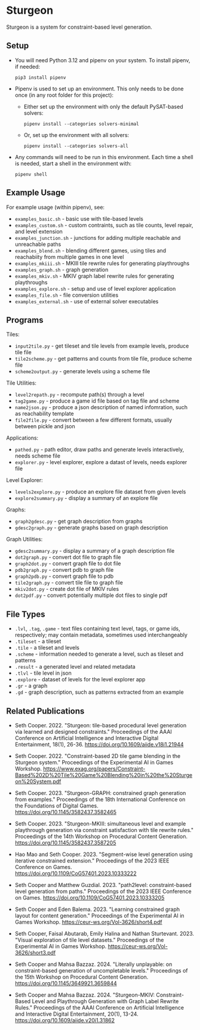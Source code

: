 # Sturgeon

Sturgeon is a system for constraint-based level generation.



## Setup

* You will need Python 3.12 and pipenv on your system.  To install pipenv, if needed:
  ```
  pip3 install pipenv
  ```

* Pipenv is used to set up an environment.  This only needs to be done once (in any root folder for this project):

  * Either set up the environment with only the default PySAT-based solvers:
    ```
    pipenv install --categories solvers-minimal
    ```

  * Or, set up the environment with all solvers:
    ```
    pipenv install --categories solvers-all
    ```

* Any commands will need to be run in this environment.  Each time a shell is needed, start a shell in the environment with:
  ```
  pipenv shell
  ```



## Example Usage

For example usage (within pipenv), see:

* `examples_basic.sh` - basic use with tile-based levels
* `examples_custom.sh` - custom contraints, such as tile counts, level repair, and level extension
* `examples_junction.sh` - junctions for adding multiple reachable and unreachable paths
* `examples_blend.sh` - blending different games, using tiles and reachabiity from multiple games in one level
* `examples_mkiii.sh` - MKIII tile rewrite rules for generating playthroughs
* `examples_graph.sh` - graph generation
* `examples_mkiv.sh` - MKIV graph label rewrite rules for generating playthroughs
* `examples_explore.sh` - setup and use of level explorer application
* `examples_file.sh` - file conversion utilities
* `examples_external.sh` - use of external solver executables



## Programs

Tiles:
* `input2tile.py` - get tileset and tile levels from example levels, produce tile file
* `tile2scheme.py` - get patterns and counts from tile file, produce scheme file
* `scheme2output.py` - generate levels using a scheme file

Tile Utilities:
* `level2repath.py` - recompute path(s) through a level
* `tag2game.py` - produce a game id file based on tag file and scheme
* `name2json.py` - produce a json description of named infomration, such as reachability template
* `file2file.py` - convert between a few different formats, usually between pickle and json

Applications:
* `pathed.py` - path editor, draw paths and generate levels interactively, needs scheme file
* `explorer.py` - level explorer, explore a datast of levels, needs explorer file

Level Explorer:
* `levels2explore.py` - produce an explore file dataset from given levels
* `explore2summary.py` - display a summary of an explore file

Graphs:
* `graph2gdesc.py` - get graph description from graphs
* `gdesc2graph.py` - generate graphs based on graph description

Graph Utilities:
* `gdesc2summary.py` - display a summary of a graph description file
* `dot2graph.py` - convert dot file to graph file
* `graph2dot.py` - convert graph file to dot file
* `pdb2graph.py` - convert pdb to graph file
* `graph2pdb.py` - convert graph file to pdb
* `tile2graph.py` - convert tile file to graph file
* `mkiv2dot.py` - create dot file of MKIV rules
* `dot2pdf.py` - convert potentially multiple dot files to single pdf



## File Types

* `.lvl`, `.tag`, `.game` - text files containing text level, tags, or game ids, respectively; may contain metadata, sometimes used interchangeably
* `.tileset` - a tileset
* `.tile` - a tileset and levels
* `.scheme` - information needed to generate a level, such as tileset and patterns
* `.result` - a generated level and related metadata
* `.tlvl` - tile level in json
* `.explore` - dataset of levels for the level explorer app
* `.gr` - a graph
* `.gd` - graph description, such as patterns extracted from an example



## Related Publications

* Seth Cooper. 2022. "Sturgeon: tile-based procedural level generation via learned and designed constraints." Proceedings of the AAAI Conference on Artificial Intelligence and Interactive Digital Entertainment, 18(1), 26-36. https://doi.org/10.1609/aiide.v18i1.21944

* Seth Cooper. 2022. "Constraint-based 2D tile game blending in the Sturgeon system." Proceedings of the Experimental AI in Games Workshop. https://www.exag.org/papers/Constraint-Based%202D%20Tile%20Game%20Blending%20in%20the%20Sturgeon%20System.pdf

* Seth Cooper. 2023. "Sturgeon-GRAPH: constrained graph generation from examples." Proceedings of the 18th International Conference on the Foundations of Digital Games. https://doi.org/10.1145/3582437.3582465

* Seth Cooper. 2023. "Sturgeon-MKIII: simultaneous level and example playthrough generation via constraint satisfaction with tile rewrite rules." Proceedings of the 14th Workshop on Procedural Content Generation. https://doi.org/10.1145/3582437.3587205

* Hao Mao and Seth Cooper. 2023. "Segment-wise level generation using iterative constrained extension." Proceedings of the 2023 IEEE Conference on Games. https://doi.org/10.1109/CoG57401.2023.10333222

* Seth Cooper and Matthew Guzdial. 2023. "path2level: constraint-based level generation from paths." Proceedings of the 2023 IEEE Conference on Games. https://doi.org/10.1109/CoG57401.2023.10333205

* Seth Cooper and Eden Balema. 2023. "Learning constrained graph layout for content generation." Proceedings of the Experimental AI in Games Workshop. https://ceur-ws.org/Vol-3626/short4.pdf

* Seth Cooper, Faisal Abutarab, Emily Halina and Nathan Sturtevant. 2023. "Visual exploration of tile level datasets." Proceedings of the Experimental AI in Games Workshop. https://ceur-ws.org/Vol-3626/short3.pdf

* Seth Cooper and Mahsa Bazzaz. 2024. "Literally unplayable: on constraint-based generation of uncompletable levels." Proceedings of the 15th Workshop on Procedural Content Generation. https://doi.org/10.1145/3649921.3659844

* Seth Cooper and Mahsa Bazzaz. 2024. "Sturgeon-MKIV: Constraint-Based Level and Playthrough Generation with Graph Label Rewrite Rules." Proceedings of the AAAI Conference on Artificial Intelligence and Interactive Digital Entertainment, 20(1), 13-24. https://doi.org/10.1609/aiide.v20i1.31862
